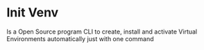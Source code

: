 # Init Venv

Is a Open Source program CLI to create, install and activate Virtual Environments automatically just with one command